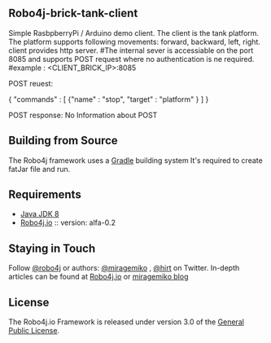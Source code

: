 ## Robo4j-brick-tank-client
Simple RasbpberryPi / Arduino demo client. The client is the tank platform.
The platform supports following movements: forward, backward, left, right.
client provides http server.
#The internal sever is accessiable on the port 8085 and supports POST 
request where no authentication is ne required.
#example : <CLIENT_BRICK_IP>:8085

POST reuest: 

{ 
  "commands" : [
     {"name"  : "stop",
     "target" : "platform"
     }
  ]
}

POST response: No Information about POST

## Building from Source
The Robo4j framework uses a [Gradle][] building system
It's required to create fatJar file and run.


## Requirements
* [Java JDK 8][]
* [Robo4j.io][] :: version: alfa-0.2

## Staying in Touch
Follow [@robo4j][] or authors: [@miragemiko] , [@hirt][]
on Twitter. In-depth articles can be found at [Robo4j.io][] or [miragemiko blog][]

## License
The Robo4j.io Framework is released under version 3.0 of the [General Public License][].

[Robo4j.io]: http://www.robo4j.io
[miragemiko blog]: http://www.miroslavkopecky.com
[General Public License]: http://www.gnu.org/licenses/gpl-3.0-standalone.html0
[@robo4j]: https://twitter.com/robo4j
[@miragemiko]: https://twitter.com/miragemiko
[@hirt]: https://twitter.com/hirt
[Gradle]: http://gradle.org
[Java JDK 8]: http://www.oracle.com/technetwork/java/javase/downloads
[Git]: http://help.github.com/set-up-git-redirect
[Robo4j documentation]: http://www.robo4j.io/p/documentation.html
